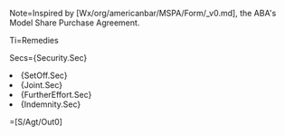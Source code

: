 Note=Inspired by [Wx/org/americanbar/MSPA/Form/_v0.md], the ABA's Model Share Purchase Agreement.

Ti=Remedies

Secs={Security.Sec}<li>{SetOff.Sec}<li>{Joint.Sec}<li>{FurtherEffort.Sec}<li>{Indemnity.Sec}

=[S/Agt/Out0]